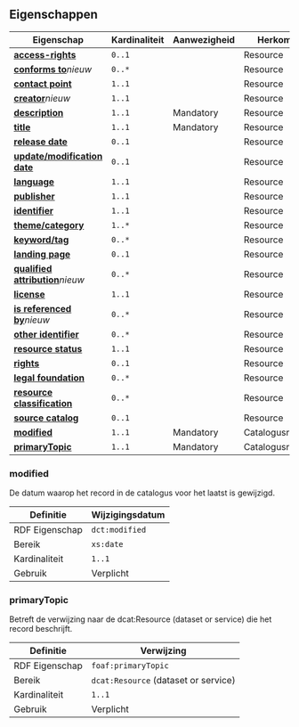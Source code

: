 ## Eigenschappen

| **Eigenschap**                                                                           | Kardinaliteit | Aanwezigheid | Herkomst        |
| ---------------------------------------------------------------------------------------- | ------------- | ------------ | --------------- |
| <a href="#access-rights">**access-rights**</a>                                           | `0..1`        |              | Resource        |
| <a href="#conforms-to">**conforms to**</a><em class="new">nieuw</em>                     | `0..*`        |              | Resource        |
| <a href="#contact-point">**contact point**</a>                                           | `1..1`        |              | Resource        |
| <a href="#creator">**creator**</a><em class="new">nieuw</em>                             | `1..1`        |              | Resource        |
| <a href="#description">**description**</a>                                               | `1..1`        | Mandatory    | Resource        |
| <a href="#title-0">**title** </a>                                                        | `1..1`        | Mandatory    | Resource        |
| <a href="#release-date">**release date**                                                 | `0..1`        |              | Resource        |
| <a href="#update-modification-date">**update/modification date**</a>                     | `0..1`        |              | Resource        |
| <a href="#language">**language**  </a>                                                   | `1..1`        |              | Resource        |
| <a href="#publisher">**publisher**    </a>                                               | `1..1`        |              | Resource        |
| <a href="#identifier">**identifier** </a>                                                | `1..1`        |              | Resource        |
| <a href="#theme-category">**theme/category** </a>                                        | `1..*`        |              | Resource        |
| <a href="#keyword-tag">**keyword/tag**</a>                                               | `0..*`        |              | Resource        |
| <a href="#landing-page">**landing page**</a>                                             | `0..1`        |              | Resource        |
| <a href="#qualified-attribution">**qualified attribution**</a><em class="new">nieuw</em> | `0..*`        |              | Resource        |
| <a href="#license">**license** </a>                                                      | `1..1`        |              | Resource        |
| <a href="#is-referenced-by">**is referenced by**</a><em class="new">nieuw</em>           | `0..*`        |              | Resource        |
| <a href="#other-identifier">**other identifier**</a>                                     | `0..*`        |              | Resource        |
| <a href="#resource-status">**resource status**</a>                                       | `1..1`        |              | Resource        |
| <a href="#rights">**rights**</a>                                                         | `0..1`        |              | Resource        |
| <a href="#legal-foundation">**legal foundation**</a>                                     | `0..*`        |              | Resource        |
| <a href="#resource-classification">**resource classification**</a>                       | `0..*`        |              | Resource        |
| <a href="#source-catalog">**source catalog** </a>                                        | `0..1`        |              | Resource        |
| <a href="#rights">**modified**</a>                                                       | `1..1`        | Mandatory    | Catalogusrecord |
| <a href="#primarytopic">**primaryTopic**</a>                                             | `1..1`        | Mandatory    | Catalogusrecord |


### modified

De datum waarop het record in de catalogus voor het laatst is gewijzigd.

| Definitie      | Wijzigingsdatum |
| -------------- | --------------- |
| RDF Eigenschap | `dct:modified`  |
| Bereik         | `xs:date`       |
| Kardinaliteit  | `1..1`          |
| Gebruik        | Verplicht       |

### primaryTopic

Betreft de verwijzing naar de dcat:Resource (dataset or service) die het record beschrijft.

| Definitie      | Verwijzing                           |
| -------------- | ------------------------------------ |
| RDF Eigenschap | `foaf:primaryTopic`                  |
| Bereik         | `dcat:Resource` (dataset or service) |
| Kardinaliteit  | `1..1`                               |
| Gebruik        | Verplicht                            |
